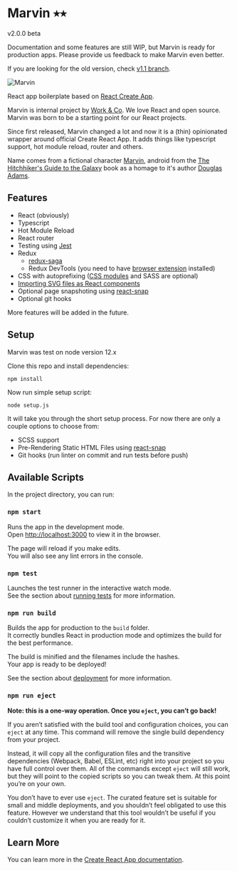 # Marvin ⭑⭑

v2.0.0 beta

Documentation and some features are still WIP, but Marvin is ready for production apps. Please provide us feedback to make Marvin even better.

If you are looking for the old version, check [v1.1 branch](https://github.com/workco/marvin/tree/v1.1).

![Marvin](/public/marvin-small.svg)

React app boilerplate based on [React Create App](https://facebook.github.io/create-react-app/).

Marvin is internal project by [Work & Co](https://work.co).
We love React and open source. Marvin was born to be a starting point for our React projects.

Since first released, Marvin changed a lot and now it is a (thin) opinionated wrapper around official Create React App. It adds things like typescript support, hot module reload, router and others.

Name comes from a fictional character [Marvin](https://en.wikipedia.org/wiki/Marvin_(character)), android from the [The Hitchhiker's Guide to the Galaxy](https://en.wikipedia.org/wiki/The_Hitchhiker%27s_Guide_to_the_Galaxy) book as a homage to it's author [Douglas Adams](https://en.wikipedia.org/wiki/Douglas_Adams).


## Features

* React (obviously)
* Typescript
* Hot Module Reload
* React router
* Testing using [Jest](https://jestjs.io/)
* Redux
  * [redux-saga](https://github.com/redux-saga/redux-saga)
  * Redux DevTools (you need to have [browser extension](https://github.com/zalmoxisus/redux-devtools-extension) installed)
* CSS with autoprefixing ([CSS modules](https://facebook.github.io/create-react-app/docs/adding-a-css-modules-stylesheet) and SASS are optional)
* [Importing SVG files as React components](https://facebook.github.io/create-react-app/docs/adding-images-fonts-and-files#adding-svgs)
* Optional page snapshoting using [react-snap](https://github.com/stereobooster/react-snap)
* Optional git hooks

More features will be added in the future.

## Setup

Marvin was test on node version 12.x

Clone this repo and install dependencies:

```
npm install
```

Now run simple setup script:

```
node setup.js
```

It will take you through the short setup process. For now there are only a couple options to choose from:

* SCSS support
* Pre-Rendering Static HTML Files using [react-snap](https://github.com/stereobooster/react-snap)
* Git hooks (run linter on commit and run tests before push)


## Available Scripts

In the project directory, you can run:

### `npm start`

Runs the app in the development mode.<br>
Open [http://localhost:3000](http://localhost:3000) to view it in the browser.

The page will reload if you make edits.<br>
You will also see any lint errors in the console.

### `npm test`

Launches the test runner in the interactive watch mode.<br>
See the section about [running tests](https://facebook.github.io/create-react-app/docs/running-tests) for more information.

### `npm run build`

Builds the app for production to the `build` folder.<br>
It correctly bundles React in production mode and optimizes the build for the best performance.

The build is minified and the filenames include the hashes.<br>
Your app is ready to be deployed!

See the section about [deployment](https://facebook.github.io/create-react-app/docs/deployment) for more information.

### `npm run eject`

**Note: this is a one-way operation. Once you `eject`, you can’t go back!**

If you aren’t satisfied with the build tool and configuration choices, you can `eject` at any time. This command will remove the single build dependency from your project.

Instead, it will copy all the configuration files and the transitive dependencies (Webpack, Babel, ESLint, etc) right into your project so you have full control over them. All of the commands except `eject` will still work, but they will point to the copied scripts so you can tweak them. At this point you’re on your own.

You don’t have to ever use `eject`. The curated feature set is suitable for small and middle deployments, and you shouldn’t feel obligated to use this feature. However we understand that this tool wouldn’t be useful if you couldn’t customize it when you are ready for it.

## Learn More

You can learn more in the [Create React App documentation](https://facebook.github.io/create-react-app/docs/getting-started).
